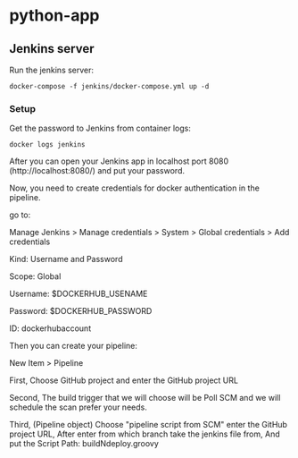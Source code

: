 # python-app

## Jenkins server

Run the jenkins server:
```
docker-compose -f jenkins/docker-compose.yml up -d
```
### Setup
Get the password to Jenkins from container logs:
```
docker logs jenkins
```
After you can open your Jenkins app in localhost port 8080 (http://localhost:8080/) and put your password.

Now, you need to create credentials for docker authentication in the pipeline.

go to:

Manage Jenkins > Manage credentials > System > Global credentials > Add credentials

Kind: Username and Password

Scope: Global

Username: $DOCKERHUB_USENAME

Password: $DOCKERHUB_PASSWORD

ID: dockerhubaccount

Then you can create your pipeline:

New Item > Pipeline

First, Choose GitHub project and enter the GitHub project URL

Second, The build trigger that we will choose will be Poll SCM and we will schedule the scan prefer your needs.

Third, (Pipeline object) Choose "pipeline script from SCM" enter the GitHub project URL, After enter from which branch take the jenkins file from, And put the Script Path: buildNdeploy.groovy




